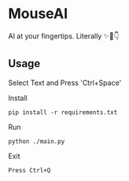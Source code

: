 # MouseAI
AI at your fingertips. Literally ✨🤖👇

Usage
-----
Select Text and Press 'Ctrl+Space'

Install
```
pip install -r requirements.txt
```

Run
```
python ./main.py
```

Exit
```
Press Ctrl+Q
```
